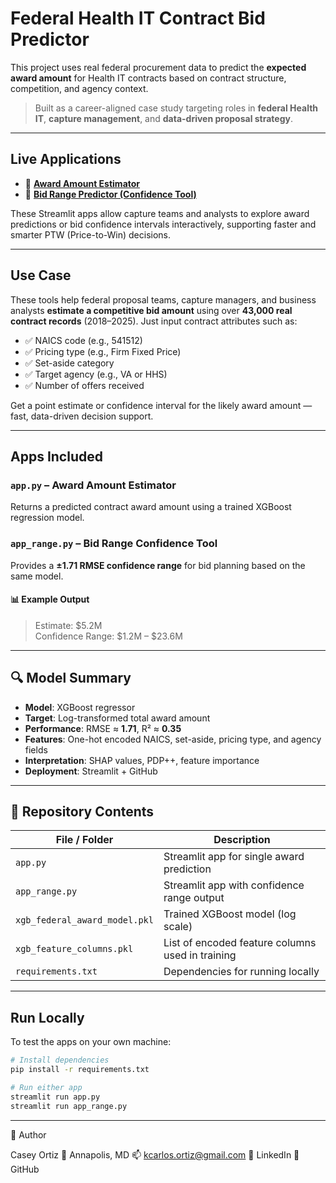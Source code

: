 # Federal Health IT Contract Bid Predictor

This project uses real federal procurement data to predict the **expected award amount** for Health IT contracts based on contract structure, competition, and agency context.

> Built as a career-aligned case study targeting roles in **federal Health IT**, **capture management**, and **data-driven proposal strategy**.

---

## Live Applications

- 🔗 [**Award Amount Estimator**](https://ay7jcdeztbpknhyxxbn5h3.streamlit.app)  
- 🔗 [**Bid Range Predictor (Confidence Tool)**](https://federal-healthit-bid-predictor-mzxes68t2cusms5kmjuyyr.streamlit.app)

These Streamlit apps allow capture teams and analysts to explore award predictions or bid confidence intervals interactively, supporting faster and smarter PTW (Price-to-Win) decisions.

---

## Use Case

These tools help federal proposal teams, capture managers, and business analysts **estimate a competitive bid amount** using over **43,000 real contract records** (2018–2025). Just input contract attributes such as:

- ✅ NAICS code (e.g., 541512)
- ✅ Pricing type (e.g., Firm Fixed Price)
- ✅ Set-aside category
- ✅ Target agency (e.g., VA or HHS)
- ✅ Number of offers received

Get a point estimate or confidence interval for the likely award amount — fast, data-driven decision support.

---

## Apps Included

### `app.py` – Award Amount Estimator  
Returns a predicted contract award amount using a trained XGBoost regression model.

### `app_range.py` – Bid Range Confidence Tool  
Provides a **±1.71 RMSE confidence range** for bid planning based on the same model.

#### 📊 Example Output
> Estimate: \$5.2M  
> Confidence Range: \$1.2M – \$23.6M

---

## 🔍 Model Summary

- **Model**: XGBoost regressor  
- **Target**: Log-transformed total award amount  
- **Performance**: RMSE ≈ **1.71**, R² ≈ **0.35**  
- **Features**: One-hot encoded NAICS, set-aside, pricing type, and agency fields  
- **Interpretation**: SHAP values, PDP++, feature importance  
- **Deployment**: Streamlit + GitHub

---

## 📁 Repository Contents

| File / Folder             | Description                                        |
|---------------------------|----------------------------------------------------|
| `app.py`                  | Streamlit app for single award prediction          |
| `app_range.py`            | Streamlit app with confidence range output         |
| `xgb_federal_award_model.pkl` | Trained XGBoost model (log scale)            |
| `xgb_feature_columns.pkl` | List of encoded feature columns used in training   |
| `requirements.txt`        | Dependencies for running locally                   |

---

## Run Locally

To test the apps on your own machine:

```bash
# Install dependencies
pip install -r requirements.txt

# Run either app
streamlit run app.py
streamlit run app_range.py
```
---

👤 Author

Casey Ortiz
📍 Annapolis, MD
📫 kcarlos.ortiz@gmail.com
🔗 LinkedIn
🔗 GitHub
